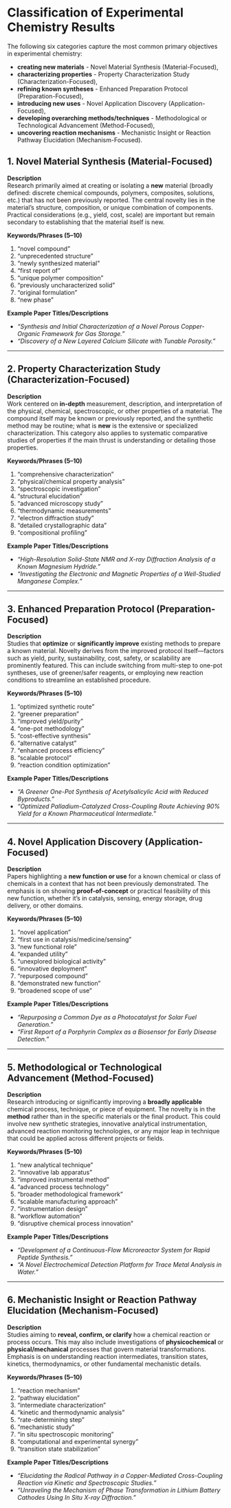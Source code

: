 # Classification of Experimental Chemistry Results

The following six categories capture the most common primary objectives in experimental chemistry:

- **creating new materials** - Novel Material Synthesis (Material-Focused),
- **characterizing properties** - Property Characterization Study (Characterization-Focused),
- **refining known syntheses** - Enhanced Preparation Protocol (Preparation-Focused),
- **introducing new uses** - Novel Application Discovery (Application-Focused),
- **developing overarching methods/techniques** - Methodological or Technological Advancement (Method-Focused),
- **uncovering reaction mechanisms** - Mechanistic Insight or Reaction Pathway Elucidation (Mechanism-Focused).

## 1. **Novel Material Synthesis (Material-Focused)**

**Description**  
Research primarily aimed at creating or isolating a **new** material (broadly defined: discrete chemical compounds, polymers, composites, solutions, etc.) that has not been previously reported. The central novelty lies in the material’s structure, composition, or unique combination of components. Practical considerations (e.g., yield, cost, scale) are important but remain secondary to establishing that the material itself is new.

**Keywords/Phrases (5–10)**  
1. “novel compound”  
2. “unprecedented structure”  
3. “newly synthesized material”  
4. “first report of”  
5. “unique polymer composition”  
6. “previously uncharacterized solid”  
7. “original formulation”  
8. “new phase”  

**Example Paper Titles/Descriptions**  
- *“Synthesis and Initial Characterization of a Novel Porous Copper-Organic Framework for Gas Storage.”*  
- *“Discovery of a New Layered Calcium Silicate with Tunable Porosity.”*  

---

## 2. **Property Characterization Study (Characterization-Focused)**

**Description**  
Work centered on **in-depth** measurement, description, and interpretation of the physical, chemical, spectroscopic, or other properties of a material. The compound itself may be known or previously reported, and the synthetic method may be routine; what is **new** is the extensive or specialized characterization. This category also applies to systematic comparative studies of properties if the main thrust is understanding or detailing those properties.

**Keywords/Phrases (5–10)**  
1. “comprehensive characterization”  
2. “physical/chemical property analysis”  
3. “spectroscopic investigation”  
4. “structural elucidation”  
5. “advanced microscopy study”  
6. “thermodynamic measurements”  
7. “electron diffraction study”  
8. “detailed crystallographic data”  
9. “compositional profiling”  

**Example Paper Titles/Descriptions**  
- *“High-Resolution Solid-State NMR and X-ray Diffraction Analysis of a Known Magnesium Hydride.”*  
- *“Investigating the Electronic and Magnetic Properties of a Well-Studied Manganese Complex.”*  

---

## 3. **Enhanced Preparation Protocol (Preparation-Focused)**

**Description**  
Studies that **optimize** or **significantly improve** existing methods to prepare a known material. Novelty derives from the improved protocol itself—factors such as yield, purity, sustainability, cost, safety, or scalability are prominently featured. This can include switching from multi-step to one-pot syntheses, use of greener/safer reagents, or employing new reaction conditions to streamline an established procedure.

**Keywords/Phrases (5–10)**  
1. “optimized synthetic route”  
2. “greener preparation”  
3. “improved yield/purity”  
4. “one-pot methodology”  
5. “cost-effective synthesis”  
6. “alternative catalyst”  
7. “enhanced process efficiency”  
8. “scalable protocol”  
9. “reaction condition optimization”  

**Example Paper Titles/Descriptions**  
- *“A Greener One-Pot Synthesis of Acetylsalicylic Acid with Reduced Byproducts.”*  
- *“Optimized Palladium-Catalyzed Cross-Coupling Route Achieving 90% Yield for a Known Pharmaceutical Intermediate.”*  

---

## 4. **Novel Application Discovery (Application-Focused)**

**Description**  
Papers highlighting a **new function or use** for a known chemical or class of chemicals in a context that has not been previously demonstrated. The emphasis is on showing **proof-of-concept** or practical feasibility of this new function, whether it’s in catalysis, sensing, energy storage, drug delivery, or other domains.

**Keywords/Phrases (5–10)**  
1. “novel application”  
2. “first use in catalysis/medicine/sensing”  
3. “new functional role”  
4. “expanded utility”  
5. “unexplored biological activity”  
6. “innovative deployment”  
7. “repurposed compound”  
8. “demonstrated new function”  
9. “broadened scope of use”  

**Example Paper Titles/Descriptions**  
- *“Repurposing a Common Dye as a Photocatalyst for Solar Fuel Generation.”*  
- *“First Report of a Porphyrin Complex as a Biosensor for Early Disease Detection.”*  

---

## 5. **Methodological or Technological Advancement (Method-Focused)**

**Description**  
Research introducing or significantly improving a **broadly applicable** chemical process, technique, or piece of equipment. The novelty is in the **method** rather than in the specific materials or the final product. This could involve new synthetic strategies, innovative analytical instrumentation, advanced reaction monitoring technologies, or any major leap in technique that could be applied across different projects or fields.

**Keywords/Phrases (5–10)**  
1. “new analytical technique”  
2. “innovative lab apparatus”  
3. “improved instrumental method”  
4. “advanced process technology”  
5. “broader methodological framework”  
6. “scalable manufacturing approach”  
7. “instrumentation design”  
8. “workflow automation”  
9. “disruptive chemical process innovation”  

**Example Paper Titles/Descriptions**  
- *“Development of a Continuous-Flow Microreactor System for Rapid Peptide Synthesis.”*  
- *“A Novel Electrochemical Detection Platform for Trace Metal Analysis in Water.”*  

---

## 6. **Mechanistic Insight or Reaction Pathway Elucidation (Mechanism-Focused)**

**Description**  
Studies aiming to **reveal, confirm, or clarify** how a chemical reaction or process occurs. This may also include investigations of **physicochemical** or **physical/mechanical** processes that govern material transformations. Emphasis is on understanding reaction intermediates, transition states, kinetics, thermodynamics, or other fundamental mechanistic details.

**Keywords/Phrases (5–10)**  
1. “reaction mechanism”  
2. “pathway elucidation”  
3. “intermediate characterization”  
4. “kinetic and thermodynamic analysis”  
5. “rate-determining step”  
6. “mechanistic study”  
7. “in situ spectroscopic monitoring”  
8. “computational and experimental synergy”  
9. “transition state stabilization”  

**Example Paper Titles/Descriptions**  
- *“Elucidating the Radical Pathway in a Copper-Mediated Cross-Coupling Reaction via Kinetic and Spectroscopic Studies.”*  
- *“Unraveling the Mechanism of Phase Transformation in Lithium Battery Cathodes Using In Situ X-ray Diffraction.”*  
